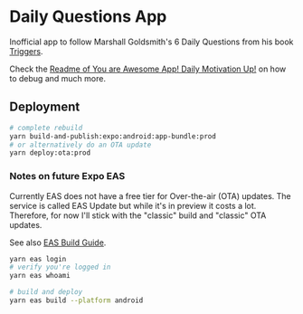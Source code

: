 # Daily Questions App

Inofficial app to follow Marshall Goldsmith's 6 Daily Questions from his book [Triggers](https://marshallgoldsmith.com/product/triggers-creating-behavior-that-lasts-becoming-the-person-you-want-to-be/).

Check the [Readme of You are Awesome App! Daily Motivation Up!](https://github.com/proSingularity/you-are-awesome-app) on how to debug and much more.

## Deployment

```sh
# complete rebuild
yarn build-and-publish:expo:android:app-bundle:prod
# or alternatively do an OTA update
yarn deploy:ota:prod
```

### Notes on future Expo EAS

Currently EAS does not have a free tier for Over-the-air (OTA) updates. The service is called EAS Update but while it's in preview it costs a lot. Therefore, for now I'll stick with the "classic" build and "classic" OTA updates.

See also [EAS Build Guide](https://docs.expo.dev/build/setup/).

```sh
yarn eas login
# verify you're logged in
yarn eas whoami

# build and deploy
yarn eas build --platform android
```
